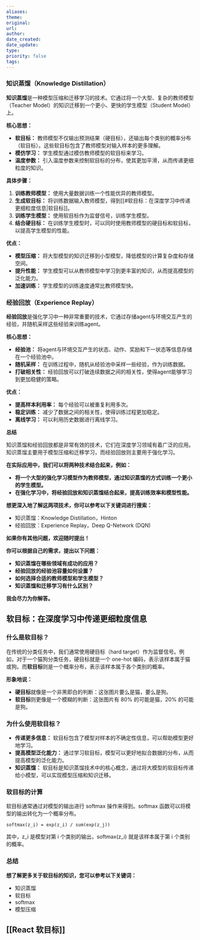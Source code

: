 ```yaml
---
aliases: 
theme: 
original: 
url: 
author: 
date_created: 
date_update: 
type: 
priority: false
tags:
---
```


### 知识蒸馏（Knowledge Distillation）

**知识蒸馏**是一种模型压缩和迁移学习的技术。它通过将一个大型、复杂的教师模型（Teacher Model）的知识迁移到一个更小、更快的学生模型（Student Model）上。

**核心思想：**

- **软目标：** 教师模型不仅输出预测结果（硬目标），还输出每个类别的概率分布（软目标）。这些软目标包含了教师模型对输入样本的更多理解。
- **模仿学习：** 学生模型通过模仿教师模型的软目标来学习。
- **温度参数：** 引入温度参数来控制软目标的分布，使其更加平滑，从而传递更细粒度的知识。

**具体步骤：**

1. **训练教师模型：** 使用大量数据训练一个性能优异的教师模型。
2. **生成软目标：** 将训练数据输入教师模型，得到[[#软目标：在深度学习中传递更细粒度信息|软目标]]。
3. **训练学生模型：** 使用软目标作为监督信号，训练学生模型。
4. **结合硬目标：** 在训练学生模型时，可以同时使用教师模型的硬目标和软目标，以提高学生模型的性能。

**优点：**

- **模型压缩：** 将大型模型的知识迁移到小型模型，降低模型的计算复杂度和存储空间。
- **提升性能：** 学生模型可以从教师模型中学习到更丰富的知识，从而提高模型的泛化能力。
- **加速训练：** 学生模型的训练速度通常比教师模型快。

### 经验回放（Experience Replay）

**经验回放**是强化学习中一种非常重要的技术，它通过存储agent与环境交互产生的经验，并随机采样这些经验来训练agent。

**核心思想：**

- **经验池：** 将agent与环境交互产生的状态、动作、奖励和下一状态等信息存储在一个经验池中。
- **随机采样：** 在训练过程中，随机从经验池中采样一些经验，作为训练数据。
- **打破相关性：** 经验回放可以打破连续数据之间的相关性，使得agent能够学习到更加稳健的策略。

**优点：**

- **提高样本利用率：** 每个经验可以被重复利用多次。
- **稳定训练：** 减少了数据之间的相关性，使得训练过程更加稳定。
- **离线学习：** 可以利用历史数据进行离线学习。

**总结**

知识蒸馏和经验回放都是非常有效的技术，它们在深度学习领域有着广泛的应用。知识蒸馏主要用于模型压缩和迁移学习，而经验回放则主要用于强化学习。

**在实际应用中，我们可以将两种技术结合起来，例如：**

- **将一个大型的强化学习模型作为教师模型，通过知识蒸馏的方式训练一个更小的学生模型。**
- **在强化学习中，将经验回放和知识蒸馏结合起来，提高训练效率和模型性能。**

**想更深入地了解这两项技术，你可以参考以下关键词进行搜索：**

- 知识蒸馏：Knowledge Distillation，Hinton
- 经验回放：Experience Replay，Deep Q-Network (DQN)

**如果你有其他问题，欢迎随时提出！**

**你可以根据自己的需求，提出以下问题：**

- **知识蒸馏在哪些领域有成功的应用？**
- **经验回放的经验池容量如何设置？**
- **如何选择合适的教师模型和学生模型？**
- **知识蒸馏和迁移学习有什么区别？**

**我会尽力为你解答。**


## 软目标：在深度学习中传递更细粒度信息

### 什么是软目标？

在传统的分类任务中，我们通常使用硬目标（hard target）作为监督信号。例如，对于一个猫狗分类任务，硬目标就是一个 one-hot 编码，表示该样本属于猫或狗。而**软目标**则是一个概率分布，表示该样本属于各个类别的概率。

**形象地说：**

- **硬目标**就像是一个非黑即白的判断：这张图片要么是猫，要么是狗。
- **软目标**则更像是一个模糊的判断：这张图片有 80% 的可能是猫，20% 的可能是狗。

### 为什么使用软目标？

- **传递更多信息：** 软目标包含了模型对样本的不确定性信息，可以帮助模型更好地学习。
- **提高模型泛化能力：** 通过学习软目标，模型可以更好地拟合数据的分布，从而提高模型的泛化能力。
- **知识蒸馏：** 软目标是知识蒸馏技术中的核心概念，通过将大模型的软目标传递给小模型，可以实现模型压缩和知识迁移。


### 软目标的计算

软目标通常通过对模型的输出进行 softmax 操作来得到。softmax 函数可以将模型的输出转化为一个概率分布。

```
softmax(z_i) = exp(z_i) / sum(exp(z_j))
```

其中，z_i 是模型对第 i 个类别的输出，softmax(z_i) 就是该样本属于第 i 个类别的概率。

### 总结



**想了解更多关于软目标的知识，您可以参考以下关键词：**

- 知识蒸馏
- 软目标
- softmax
- 模型压缩


## [[React 软目标]]